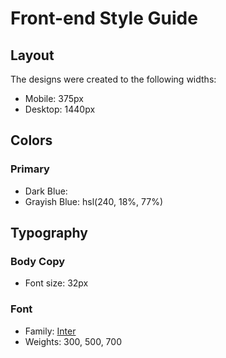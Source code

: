 # Front-end Style Guide

## Layout

The designs were created to the following widths:

- Mobile: 375px
- Desktop: 1440px

## Colors

### Primary

- Dark Blue:
- Grayish Blue: hsl(240, 18%, 77%)

## Typography

### Body Copy

- Font size: 32px

### Font

- Family: [Inter](https://fonts.google.com/specimen/Inter)
- Weights: 300, 500, 700
